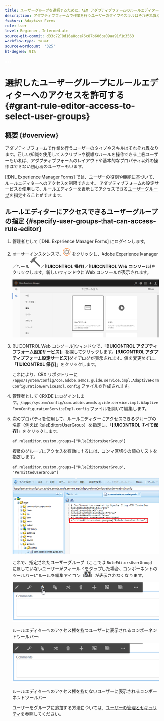 ```yaml
---
title: ユーザーグループを選択するために、AEM アダプティブフォームのルールエディターにアクセスする方法を教えてください。
description: アダプティブフォームで作業を行うユーザーのタイプやスキルはそれぞれ異なります。各ユーザーの役割や職務に応じて、ルールエディターへのアクセスを制限する方法を説明します。
feature: Adaptive Forms
role: User
level: Beginner, Intermediate
source-git-commit: d33c7278d16a8cce76c87b606ca09aa91f1c3563
workflow-type: tm+mt
source-wordcount: '325'
ht-degree: 91%

---
```



# 選択したユーザーグループにルールエディターへのアクセスを許可する {#grant-rule-editor-access-to-select-user-groups}

## 概要 {#overview}

アダプティブフォームで作業を行うユーザーのタイプやスキルはそれぞれ異なります。正しい知識を使用してスクリプトや複雑なルールを操作できる上級ユーザーもいれば、アダプティブフォームのレイアウトや基本的なプロパティ以外の操作はできない初心者のユーザーもいます。

[!DNL Experience Manager Forms] では、ユーザーの役割や機能に基づいて、ルールエディターへのアクセスを制限できます。 アダプティブフォームの設定サービスを使用して、ルールエディターを表示してアクセスできる[ユーザーグループ](forms-groups-privileges-tasks.md)を指定することができます。

## ルールエディターにアクセスできるユーザーグループの指定 {#specify-user-groups-that-can-access-rule-editor}

1. 管理者として [!DNL Experience Manager Forms] にログインします。
1. オーサーインスタンスで、![Adobe Experience Manager](assets/adobeexperiencemanager.png) をクリックし、Adobe Experience Manager／ツール![ハンマー](assets/hammer-icon.svg)／**[!UICONTROL 操作]**／**[!UICONTROL Web コンソール]**&#x200B;をクリックします。新しいウィンドウに Web コンソールが表示されます。

   ![1-2](assets/1-2.png)

1. [!UICONTROL Web コンソール]ウィンドウで、「**[!UICONTROL アダプティブフォーム設定サービス]**」を探してクリックします。**[!UICONTROL アダプティブフォーム設定サービス]**&#x200B;ダイアログが表示されます。値を変更せずに、「**[!UICONTROL 保存]**」をクリックします。

   これにより、CRX リポジトリーに `/apps/system/config/com.adobe.aemds.guide.service.impl.AdaptiveFormConfigurationServiceImpl.config` ファイルが作成されます。

1. 管理者として CRXDE にログインします。`/apps/system/config/com.adobe.aemds.guide.service.impl.AdaptiveFormConfigurationServiceImpl.config` ファイルを開いて編集します。
1. 次のプロパティを使用して、ルールエディターにアクセスできるグループの名前（例えば RuleEditorsUserGroup）を指定し、「**[!UICONTROL すべて保存]**」をクリックします。

   `af.ruleeditor.custom.groups=["RuleEditorsUserGroup"]`

   複数のグループにアクセスを有効にするには、コンマ区切りの値のリストを指定します。

   `af.ruleeditor.custom.groups=["RuleEditorsUserGroup", "PermittedUserGroup"]`

   ![ユーザーを作成](assets/create_user_new.png)

   これで、指定されたユーザーグループ（ここでは `RuleEditorsUserGroup`）に属していないユーザーがフィールドをタップした場合、コンポーネントのツールバーにルールを編集アイコン（![edit-rules1](assets/edit-rules1.png)）が表示されなくなります。

   ![componentstoolbarwither](assets/componentstoolbarwithre.png)

   ルールエディターへのアクセス権を持つユーザーに表示されるコンポーネントツールバー:

   ![componentstoolbarwithouter](assets/componentstoolbarwithoutre.png)

   ルールエディターへのアクセス権を持たないユーザーに表示されるコンポーネントツールバー

   ユーザーをグループに追加する方法については、[ユーザーの管理とセキュリティ](https://experienceleague.adobe.com/docs/experience-manager-65/administering/security/security.html?lang=ja)を参照してください。

